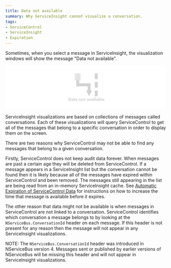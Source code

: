 ```yaml
---
title: Data not available
summary: Why ServiceInsight cannot visualize a conversation.
tags:
- ServiceControl
- ServiceInsight
- Expiration
---
```


Sometimes, when you select a message in ServiceInsight, the visualization windows will show the message "Data not available". 

![No data available](./images/no-conversation-data-available.png)

ServiceInsight visualizations are based on collections of messages called conversations. Each of these visualizations will query ServiceControl to get all of the messages that belong to a specific conversation in order to display them on the screen.

There are two reasons why ServiceControl may not be able to find any messages that belong to a given conversation.

Firstly, ServiceControl does not keep audit data forever. When messages are past a certain age they will be deleted from ServiceControl. If a message appears in a ServiceInsight list but the conversation cannot be found then it is likely because all of the messages have expired within ServiceControl and been removed. The messages still appearing in the list are being read from an in-memory ServiceInsight cache. See [Automatic Expiration of ServiceControl Data](/servicecontrol/how-purge-expired-data.md) for instructions on how to increase the time that message is available before it expires. 

The other reason that data might not be available is when messages in ServiceControl are not linked to a conversation. ServiceControl identifies which conversation a message belongs to by looking at the `NServiceBus.ConversationId` header on each message. If this header is not present for any reason then the message will not appear in any ServiceInsight visualizations.

NOTE: The `NServiceBus.ConversationId` header was introduced in NServiceBus version 4. Messages sent or published by earlier versions of NServiceBus will be missing this header and will not appear in ServiceInsight visualizations.
